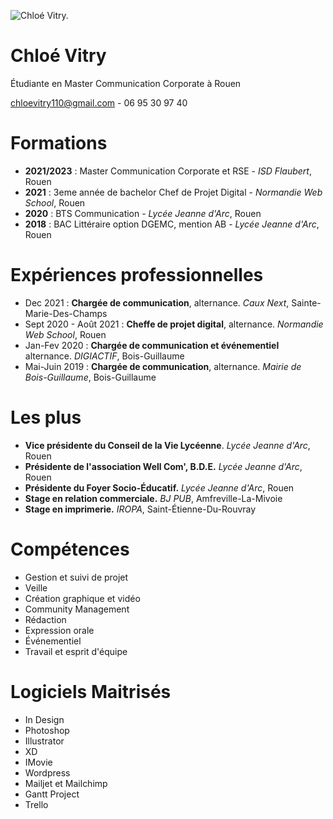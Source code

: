 ![Chloé Vitry.](/image/chloe.jpeg "This is a sample image.")

# Chloé Vitry
Étudiante en Master Communication Corporate à Rouen

chloevitry110@gmail.com - 06 95 30 97 40

# Formations

* **2021/2023** : Master Communication Corporate et RSE - *ISD Flaubert*, Rouen
* **2021** : 3eme année de bachelor Chef de Projet Digital - *Normandie Web School*, Rouen
* **2020** : BTS Communication - *Lycée Jeanne d'Arc*, Rouen
* **2018** : BAC Littéraire option DGEMC, mention AB - *Lycée Jeanne d'Arc*, Rouen

# Expériences professionnelles
* Dec 2021 : **Chargée de communication**, alternance. *Caux Next*, Sainte-Marie-Des-Champs
* Sept 2020 - Août 2021 : **Cheffe de projet digital**, alternance. *Normandie Web School*, Rouen
* Jan-Fev 2020 : **Chargée de communication et événementiel** alternance. *DIGIACTIF*, Bois-Guillaume
* Mai-Juin 2019 : **Chargée de communication**, alternance. *Mairie de Bois-Guillaume*, Bois-Guillaume

# Les plus
* **Vice présidente du Conseil de la Vie Lycéenne**. *Lycée Jeanne d'Arc*, Rouen
* **Présidente de l'association Well Com', B.D.E.** *Lycée Jeanne d'Arc*, Rouen
* **Présidente du Foyer Socio-Éducatif.** *Lycée Jeanne d'Arc*, Rouen
* **Stage en relation commerciale.** *BJ PUB*, Amfreville-La-Mivoie
* **Stage en imprimerie.** *IROPA*, Saint-Étienne-Du-Rouvray


# Compétences
* Gestion et suivi de projet
* Veille
* Création graphique et vidéo
* Community Management
* Rédaction
* Expression orale
* Événementiel
* Travail et esprit d'équipe

# Logiciels Maitrisés
* In Design
* Photoshop
* Illustrator
* XD
* IMovie
* Wordpress
* Mailjet et Mailchimp
* Gantt Project
* Trello


